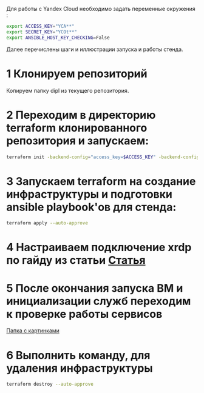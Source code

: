 Для работы с Yandex Cloud необходимо задать переменные окружения :

```bash
export ACCESS_KEY="YCA**"
export SECRET_KEY="YCOt**"
export ANSIBLE_HOST_KEY_CHECKING=False
```

Далее перечислены шаги и иллюстрации запуска и работы стенда.

# 1 Клонируем репозиторий

Копируем папку dipl из текущего репозитория.

# 2 Переходим в директорию terraform клонированного репозитория и запускаем:

```bash
terraform init -backend-config="access_key=$ACCESS_KEY" -backend-config="secret_key=$SECRET_KEY" 
```

# 3 Запускаем terraform на создание инфраструктуры и подготовки ansible playbook'ов для стенда:

```bash
terraform apply --auto-approve
```

# 4 Настраиваем подключение xrdp по гайду из статьи [Статья](https://nikolaymatrosov.medium.com/rdp-на-ubuntu-в-yandex-cloud-c9d7870a47cc)

# 5 После окончания запуска ВМ и инициализации служб переходим к проверке работы сервисов

[Папка с картинками](https://github.com/cmdhellothere/codeby-devops/tree/main/dipl/images) 

# 6 Выполнить команду, для удаления инфраструктуры

```bash
terraform destroy --auto-approve
```

